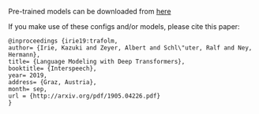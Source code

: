 Pre-trained models can be downloaded from [here](http://www-i6.informatik.rwth-aachen.de/~irie/models/librispeech/2019-lm-transformers)

If you make use of these configs and/or models, please cite this paper:
```
@inproceedings {irie19:trafolm,
author= {Irie, Kazuki and Zeyer, Albert and Schl\"uter, Ralf and Ney, Hermann},	
title= {Language Modeling with Deep Transformers},	
booktitle= {Interspeech},	
year= 2019,	
address= {Graz, Austria},	
month= sep,	
url = {http://arxiv.org/pdf/1905.04226.pdf}
}
```
